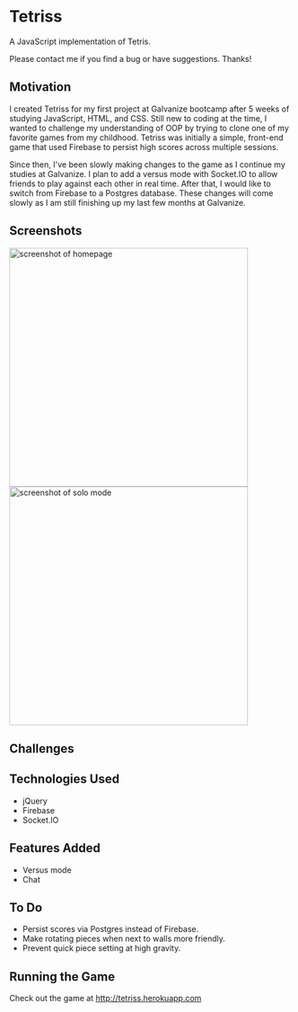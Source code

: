# Tetriss
A JavaScript implementation of Tetris.

Please contact me if you find a bug or have suggestions. Thanks!

## Motivation
I created Tetriss for my first project at Galvanize bootcamp after 5 weeks of studying JavaScript, HTML, and CSS. Still new to coding at the time, I wanted to challenge my understanding of OOP by trying to clone one of my favorite games from my childhood. Tetriss was initially a simple, front-end game that used Firebase to persist high scores across multiple sessions.

Since then, I've been slowly making changes to the game as I continue my studies at Galvanize. I plan to add a versus mode with Socket.IO to allow friends to play against each other in real time. After that, I would like to switch from Firebase to a Postgres database. These changes will come slowly as I am still finishing up my last few months at Galvanize.

## Screenshots
<img src="http://i.imgur.com/32UNdZs.png" alt="screenshot of homepage" height=425 />
<img src="http://i.imgur.com/qYAmV7w.png" alt="screenshot of solo mode" height=425 />

## Challenges


## Technologies Used
- jQuery
- Firebase
- Socket.IO

## Features Added
- Versus mode
- Chat

## To Do
- Persist scores via Postgres instead of Firebase.
- Make rotating pieces when next to walls more friendly.
- Prevent quick piece setting at high gravity.

## Running the Game
Check out the game at http://tetriss.herokuapp.com
